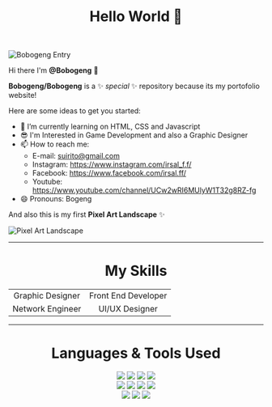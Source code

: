 <h1 align="center">Hello World 👋</h1>
<br>

![Bobogeng Entry](https://user-images.githubusercontent.com/91356025/136719791-80cf336a-bf15-4525-b8fa-d3e8d3f31ca2.gif)


Hi there I'm **@Bobogeng** 👋

**Bobogeng/Bobogeng** is a ✨ _special_ ✨ repository because its my portofolio website!

Here are some ideas to get you started:

- 🌱 I’m currently learning on HTML, CSS and Javascript
- 😎 I'm Interested in Game Development and also a Graphic Designer
- 📫 How to reach me:
     - E-mail: suirito@gmail.com
     - Instagram: https://www.instagram.com/irsal_f.f/
     - Facebook: https://www.facebook.com/irsal.ff/
     - Youtube: https://www.youtube.com/channel/UCw2wRI6MUlyW1T32g8RZ-fg
- 😄 Pronouns: Bogeng

And also this is my first **Pixel Art Landscape** ✨

![Pixel Art Landscape](https://user-images.githubusercontent.com/91356025/136723301-cfef8a81-c9cc-4614-a093-c156d5824c68.gif)

<hr>
<h1 align="center">My Skills</h1>
<table align="center">
     <tr>
          <td align="center">Graphic Designer</td>
          <td align="center">Front End Developer</td>
     </tr>
     <tr>
          <td align="center">Network Engineer</td>
          <td align="center">UI/UX Designer</td>
     </tr>
</table>
<hr>
<h1 align="center">Languages & Tools Used</h1>
<div align="center">
     <a href="https://www.adobe.com/products/illustrator.html"><img src="https://img.icons8.com/color/96/000000/adobe-illustrator--v1.png"/></a>
     <a href="https://www.adobe.com/products/photoshop.html"><img src="https://img.icons8.com/color/96/000000/adobe-photoshop--v1.png"/></a>
     <a href="https://www.adobe.com/products/premiere.html"><img src="https://img.icons8.com/color/96/000000/adobe-premiere-pro--v1.png"/></a>
     <a href="https://www.adobe.com/products/aftereffects.html"><img src="https://img.icons8.com/color/96/000000/adobe-after-effects--v1.png"/></a>
</div>
<div align="center">
     <a href="https://www.figma.com/"><img src="https://img.icons8.com/color/96/000000/figma--v1.png"/></a>
     <a href="https://dev.w3.org/html5/spec-LC/"><img src="https://img.icons8.com/color/96/000000/html-5--v1.png"/></a>
     <a href="https://www.w3.org/TR/2001/WD-css3-roadmap-20010523/"><img src="https://img.icons8.com/color/96/000000/css3.png"/></a>
     <a href="https://www.w3.org/standards/webdesign/script"><img src="https://img.icons8.com/color/96/000000/javascript--v1.png"/></a>
</div>
<div align="center">
     <a href="https://code.visualstudio.com/"><img src="https://img.icons8.com/color/96/000000/visual-studio-code-2019.png"/></a>
     <a href="https://unity.com/pages/unity-pro-buy-now?gclid=Cj0KCQjwwY-LBhD6ARIsACvT72MykBt7Bu-oAhRkj5G6wWKhXNGPj7qqwn97mbj9UnZ1nvSqrMsXV_4aAtsjEALw_wcB"><img src="https://img.icons8.com/nolan/96/unity.png"/></a>
     <a href="https://docs.microsoft.com/en-us/dotnet/csharp/"><img src="https://img.icons8.com/color/96/000000/c-plus-plus-logo.png"/></a>
</div>
